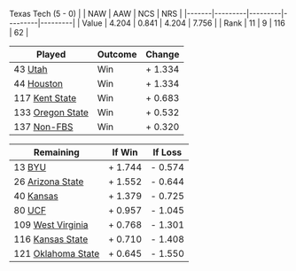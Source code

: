 Texas Tech (5 - 0)
|       |   NAW   |   AAW   |   NCS   |   NRS   |
|-------|---------|---------|---------|---------|
| Value |   4.204 |   0.841 |   4.204 |   7.756 |
| Rank  |      11 |       9 |     116 |      62 |

| Played                    | Outcome    |  Change  |
|---------------------------|------------|----------|
|  43 [Utah                  ](Utah.md)| Win        | +  1.334 |
|  44 [Houston               ](Houston.md)| Win        | +  1.334 |
| 117 [Kent State            ](KentState.md)| Win        | +  0.683 |
| 133 [Oregon State          ](OregonState.md)| Win        | +  0.532 |
| 137 [Non-FBS               ](NonFBS.md)| Win        | +  0.320 |

| Remaining                 |  If Win  |  If Loss |
|---------------------------|----------|----------|
|  13 [BYU                   ](BYU.md)| +  1.744 | -  0.574 |
|  26 [Arizona State         ](ArizonaState.md)| +  1.552 | -  0.644 |
|  40 [Kansas                ](Kansas.md)| +  1.379 | -  0.725 |
|  80 [UCF                   ](UCF.md)| +  0.957 | -  1.045 |
| 109 [West Virginia         ](WestVirginia.md)| +  0.768 | -  1.301 |
| 116 [Kansas State          ](KansasState.md)| +  0.710 | -  1.408 |
| 121 [Oklahoma State        ](OklahomaState.md)| +  0.645 | -  1.550 |

